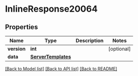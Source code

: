 # InlineResponse20064

## Properties
Name | Type | Description | Notes
------------ | ------------- | ------------- | -------------
**version** | **int** |  | [optional] 
**data** | [**ServerTemplates**](ServerTemplates.md) |  | 

[[Back to Model list]](../README.md#documentation-for-models) [[Back to API list]](../README.md#documentation-for-api-endpoints) [[Back to README]](../README.md)

